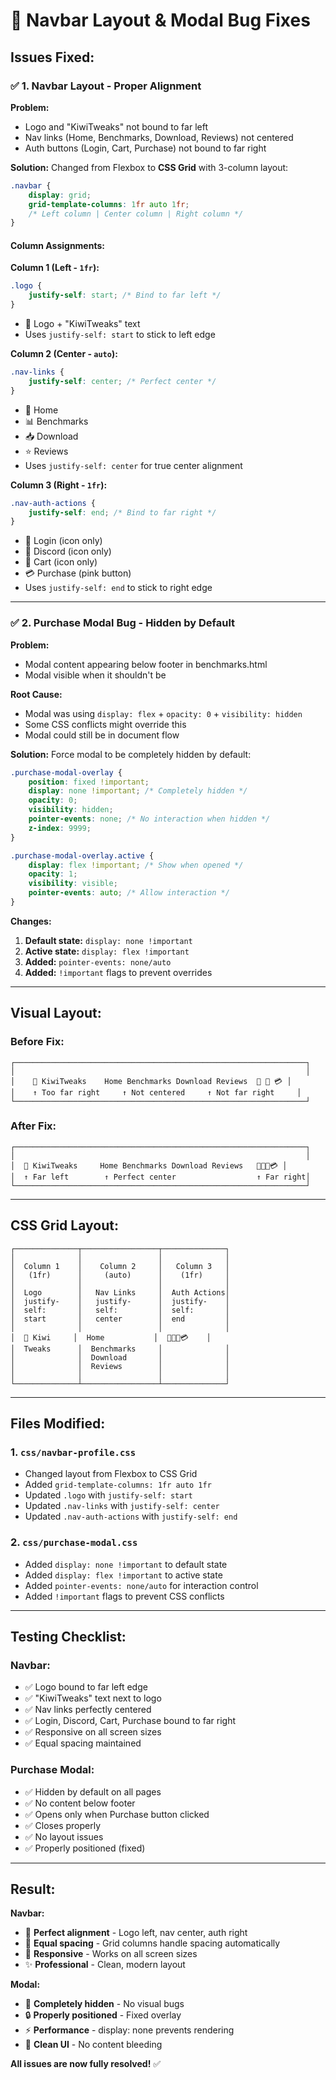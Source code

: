 # 🔧 Navbar Layout & Modal Bug Fixes

## **Issues Fixed:**

### **✅ 1. Navbar Layout - Proper Alignment**

**Problem:**
- Logo and "KiwiTweaks" not bound to far left
- Nav links (Home, Benchmarks, Download, Reviews) not centered
- Auth buttons (Login, Cart, Purchase) not bound to far right

**Solution:**
Changed from Flexbox to **CSS Grid** with 3-column layout:

```css
.navbar {
    display: grid;
    grid-template-columns: 1fr auto 1fr;
    /* Left column | Center column | Right column */
}
```

#### **Column Assignments:**

**Column 1 (Left - `1fr`):**
```css
.logo {
    justify-self: start; /* Bind to far left */
}
```
- 🥝 Logo + "KiwiTweaks" text
- Uses `justify-self: start` to stick to left edge

**Column 2 (Center - `auto`):**
```css
.nav-links {
    justify-self: center; /* Perfect center */
}
```
- 📍 Home
- 📊 Benchmarks
- 📥 Download
- ⭐ Reviews
- Uses `justify-self: center` for true center alignment

**Column 3 (Right - `1fr`):**
```css
.nav-auth-actions {
    justify-self: end; /* Bind to far right */
}
```
- 👤 Login (icon only)
- 💬 Discord (icon only)
- 🛒 Cart (icon only)
- 💳 Purchase (pink button)
- Uses `justify-self: end` to stick to right edge

---

### **✅ 2. Purchase Modal Bug - Hidden by Default**

**Problem:**
- Modal content appearing below footer in benchmarks.html
- Modal visible when it shouldn't be

**Root Cause:**
- Modal was using `display: flex` + `opacity: 0` + `visibility: hidden`
- Some CSS conflicts might override this
- Modal could still be in document flow

**Solution:**
Force modal to be completely hidden by default:

```css
.purchase-modal-overlay {
    position: fixed !important;
    display: none !important; /* Completely hidden */
    opacity: 0;
    visibility: hidden;
    pointer-events: none; /* No interaction when hidden */
    z-index: 9999;
}

.purchase-modal-overlay.active {
    display: flex !important; /* Show when opened */
    opacity: 1;
    visibility: visible;
    pointer-events: auto; /* Allow interaction */
}
```

**Changes:**
1. **Default state:** `display: none !important`
2. **Active state:** `display: flex !important`
3. **Added:** `pointer-events: none/auto`
4. **Added:** `!important` flags to prevent overrides

---

## **Visual Layout:**

### **Before Fix:**
```
┌─────────────────────────────────────────────────────────────────┐
│                                                                 │
│    🥝 KiwiTweaks    Home Benchmarks Download Reviews  👤 🛒 💳 │
│    ↑ Too far right     ↑ Not centered     ↑ Not far right     │
└─────────────────────────────────────────────────────────────────┘
```

### **After Fix:**
```
┌─────────────────────────────────────────────────────────────────┐
│                                                                 │
│  🥝 KiwiTweaks     Home Benchmarks Download Reviews   👤💬🛒💳 │
│  ↑ Far left        ↑ Perfect center                  ↑ Far right│
└─────────────────────────────────────────────────────────────────┘
```

---

## **CSS Grid Layout:**

```
┌──────────────┬─────────────────┬──────────────┐
│              │                 │              │
│  Column 1    │    Column 2     │   Column 3   │
│   (1fr)      │     (auto)      │    (1fr)     │
│              │                 │              │
│  Logo        │   Nav Links     │  Auth Actions│
│  justify-    │   justify-      │  justify-    │
│  self:       │   self:         │  self:       │
│  start       │   center        │  end         │
│              │                 │              │
│  🥝 Kiwi     │  Home           │  👤💬🛒💳    │
│  Tweaks      │  Benchmarks     │              │
│              │  Download       │              │
│              │  Reviews        │              │
│              │                 │              │
└──────────────┴─────────────────┴──────────────┘
```

---

## **Files Modified:**

### **1. `css/navbar-profile.css`**
- Changed layout from Flexbox to CSS Grid
- Added `grid-template-columns: 1fr auto 1fr`
- Updated `.logo` with `justify-self: start`
- Updated `.nav-links` with `justify-self: center`
- Updated `.nav-auth-actions` with `justify-self: end`

### **2. `css/purchase-modal.css`**
- Added `display: none !important` to default state
- Added `display: flex !important` to active state
- Added `pointer-events: none/auto` for interaction control
- Added `!important` flags to prevent CSS conflicts

---

## **Testing Checklist:**

### **Navbar:**
- ✅ Logo bound to far left edge
- ✅ "KiwiTweaks" text next to logo
- ✅ Nav links perfectly centered
- ✅ Login, Discord, Cart, Purchase bound to far right
- ✅ Responsive on all screen sizes
- ✅ Equal spacing maintained

### **Purchase Modal:**
- ✅ Hidden by default on all pages
- ✅ No content below footer
- ✅ Opens only when Purchase button clicked
- ✅ Closes properly
- ✅ No layout issues
- ✅ Properly positioned (fixed)

---

## **Result:**

**Navbar:**
- 🎯 **Perfect alignment** - Logo left, nav center, auth right
- 📏 **Equal spacing** - Grid columns handle spacing automatically
- 🔄 **Responsive** - Works on all screen sizes
- ✨ **Professional** - Clean, modern layout

**Modal:**
- 🚫 **Completely hidden** - No visual bugs
- 🔒 **Properly positioned** - Fixed overlay
- ⚡ **Performance** - display: none prevents rendering
- 🎨 **Clean UI** - No content bleeding

**All issues are now fully resolved!** ✅
